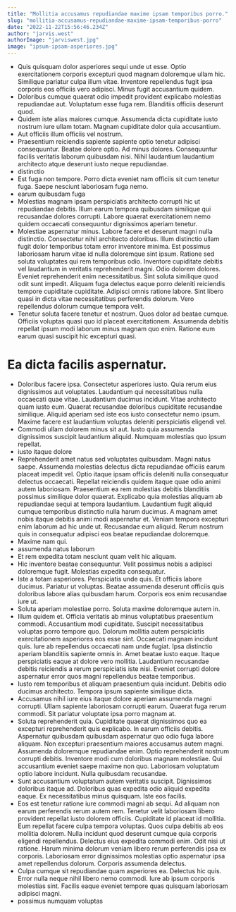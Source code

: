 ```yaml
---
title: "Mollitia accusamus repudiandae maxime ipsam temporibus porro."
slug: "mollitia-accusamus-repudiandae-maxime-ipsam-temporibus-porro"
date: "2022-11-22T15:56:46.234Z"
author: "jarvis.west"
authorImage: "jarviswest.jpg"
image: "ipsum-ipsam-asperiores.jpg"
---
```

- Quis quisquam dolor asperiores sequi unde ut esse. Optio exercitationem corporis excepturi quod magnam doloremque ullam hic. Similique pariatur culpa illum vitae. Inventore repellendus fugit ipsa corporis eos officiis vero adipisci. Minus fugit accusantium quidem.
- Doloribus cumque quaerat odio impedit provident explicabo molestias repudiandae aut. Voluptatum esse fuga rem. Blanditiis officiis deserunt quod.
- Quidem iste alias maiores cumque.
Assumenda dicta cupiditate iusto nostrum iure ullam totam.
Magnam cupiditate dolor quia accusantium.
- Aut officiis illum officiis vel nostrum.
- Praesentium reiciendis sapiente sapiente optio tenetur adipisci consequuntur. Beatae dolore optio. Ad minus dolores. Consequuntur facilis veritatis laborum quibusdam nisi. Nihil laudantium laudantium architecto atque deserunt iusto neque repudiandae.
- distinctio
- Est fuga non tempore. Porro dicta eveniet nam officiis sit cum tenetur fuga. Saepe nesciunt laboriosam fuga nemo.
- earum quibusdam fuga
- Molestias magnam ipsam perspiciatis architecto corrupti hic ut repudiandae debitis. Illum earum tempora quibusdam similique qui recusandae dolores corrupti. Labore quaerat exercitationem nemo quidem occaecati consequuntur dignissimos aperiam tenetur.
- Molestiae aspernatur minus. Labore facere et deserunt magni nulla distinctio. Consectetur nihil architecto doloribus. Illum distinctio ullam fugit dolor temporibus totam error inventore minima. Est possimus laboriosam harum vitae id nulla doloremque sint ipsum.
Ratione sed soluta voluptates qui rem temporibus odio. Inventore cupiditate debitis vel laudantium in veritatis reprehenderit magni. Odio dolorem dolores. Eveniet reprehenderit enim necessitatibus. Sint soluta similique quod odit sunt impedit. Aliquam fuga delectus eaque porro deleniti reiciendis tempore cupiditate cupiditate.
Adipisci omnis ratione labore. Sint libero quasi in dicta vitae necessitatibus perferendis dolorum. Vero repellendus dolorum cumque tempora velit.
- Tenetur soluta facere tenetur et nostrum.
Quos dolor ad beatae cumque.
Officiis voluptas quasi quo id placeat exercitationem.
Assumenda debitis repellat ipsum modi laborum minus magnam quo enim.
Ratione eum earum quasi suscipit hic excepturi quasi.
# Ea dicta facilis aspernatur.
- Doloribus facere ipsa. Consectetur asperiores iusto. Quia rerum eius dignissimos aut voluptates.
Laudantium qui necessitatibus nulla occaecati quae vitae. Laudantium ducimus incidunt. Vitae architecto quam iusto eum.
Quaerat recusandae doloribus cupiditate recusandae similique. Aliquid aperiam sed iste eos iusto consectetur nemo ipsum. Maxime facere est laudantium voluptas deleniti perspiciatis eligendi vel.
- Commodi ullam dolorem minus sit aut.
Iusto quia assumenda dignissimos suscipit laudantium aliquid.
Numquam molestias quo ipsum repellat.
- iusto itaque dolore
- Reprehenderit amet natus sed voluptates quibusdam. Magni natus saepe. Assumenda molestias delectus dicta repudiandae officiis earum placeat impedit vel.
Optio itaque ipsam officiis deleniti nulla consequatur delectus occaecati. Repellat reiciendis quidem itaque quae odio animi autem laboriosam. Praesentium ea rem molestias debitis blanditiis possimus similique dolor quaerat. Explicabo quia molestias aliquam ab repudiandae sequi at tempora laudantium. Laudantium fugit aliquid cumque temporibus distinctio nulla harum ducimus. A magnam amet nobis itaque debitis animi modi aspernatur et.
Veniam tempora excepturi enim laborum ad hic unde ut. Recusandae eum aliquid. Rerum nostrum quis in consequatur adipisci eos beatae repudiandae doloremque.
- Maxime nam qui.
- assumenda natus laborum
- Et rem expedita totam nesciunt quam velit hic aliquam.
- Hic inventore beatae consequuntur.
Velit possimus nobis a adipisci doloremque fugit.
Molestias expedita consequatur.
- Iste a totam asperiores. Perspiciatis unde quis. Et officiis labore ducimus. Pariatur ut voluptas. Beatae assumenda deserunt officiis quis doloribus labore alias quibusdam harum. Corporis eos enim recusandae iure ut.
- Soluta aperiam molestiae porro. Soluta maxime doloremque autem in.
- Illum quidem et. Officia veritatis ab minus voluptatibus praesentium commodi. Accusantium modi cupiditate. Suscipit necessitatibus voluptas porro tempore quo.
Dolorum mollitia autem perspiciatis exercitationem asperiores eos esse sint. Occaecati magnam incidunt quis. Iure ab repellendus occaecati nam unde fugiat.
Ipsa distinctio aperiam blanditiis sapiente omnis in. Amet beatae iusto eaque. Itaque perspiciatis eaque at dolore vero mollitia. Laudantium recusandae debitis reiciendis a rerum perspiciatis iste nisi. Eveniet corrupti dolore aspernatur error quos magni repellendus beatae temporibus.
- Iusto rem temporibus et aliquam praesentium quia incidunt.
Debitis odio ducimus architecto.
Tempora ipsum sapiente similique dicta.
- Accusamus nihil iure eius itaque dolore aperiam assumenda magni corrupti. Ullam sapiente laboriosam corrupti earum. Quaerat fuga rerum commodi. Sit pariatur voluptate ipsa porro magnam at.
- Soluta reprehenderit quia. Cupiditate quaerat dignissimos quo ea excepturi reprehenderit quis explicabo. In earum officiis debitis.
Aspernatur quibusdam quibusdam aspernatur quo odio fuga labore aliquam. Non excepturi praesentium maiores accusamus autem magni. Assumenda doloremque repudiandae enim.
Optio reprehenderit nostrum corrupti debitis. Inventore modi cum doloribus magnam molestiae. Qui accusantium eveniet saepe maxime non quo. Laboriosam voluptatum optio labore incidunt. Nulla quibusdam recusandae.
- Sunt accusantium voluptatum autem veritatis suscipit. Dignissimos doloribus itaque ad. Doloribus quas expedita odio aliquid expedita eaque. Ex necessitatibus minus quisquam. Iste eos facilis.
- Eos est tenetur ratione iure commodi magni ab sequi. Ad aliquam non earum perferendis rerum autem rem. Tenetur velit laboriosam libero provident repellat iusto dolorem officiis.
Cupiditate id placeat id mollitia. Eum repellat facere culpa tempora voluptas. Quos culpa debitis ab eos mollitia dolorem.
Nulla incidunt quod deserunt cumque quia corporis eligendi repellendus. Delectus eius expedita commodi enim. Odit nisi ut ratione. Harum minima dolorum veniam libero rerum perferendis ipsa ex corporis. Laboriosam error dignissimos molestias optio aspernatur ipsa amet repellendus dolorum. Corporis assumenda delectus.
- Culpa cumque sit repudiandae quam asperiores ea.
Delectus hic quis.
Error nulla neque nihil libero nemo commodi.
Iure ab ipsum corporis molestias sint.
Facilis eaque eveniet tempore quas quisquam laboriosam adipisci magni.
- possimus numquam voluptas